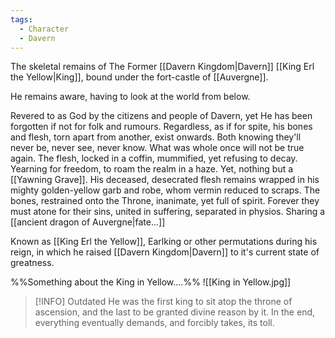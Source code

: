 ```yaml
---
tags:
  - Character
  - Davern
---
```

The skeletal remains of The Former [[Davern Kingdom|Davern]] [[King Erl the Yellow|King]], bound under the fort-castle of [[Auvergne]].

He remains aware, having to look at the world from below.

Revered to as God by the citizens and people of Davern, yet He has been forgotten if not for folk and rumours. Regardless, as if for spite, his bones and flesh, torn apart from another, exist onwards. 
Both knowing they'll never be, never see, never know. What was whole once will not be true again. 
The flesh, locked in a coffin, mummified, yet refusing to decay. 
Yearning for freedom, to roam the realm in a haze. 
	Yet, nothing but a [[Yawning Grave]]. 
His deceased, desecrated flesh remains wrapped in his mighty golden-yellow garb and robe, whom vermin reduced to scraps.
The bones, restrained onto the Throne, inanimate, yet full of spirit. 
Forever they must atone for their sins, united in suffering, separated in physios. 
Sharing a [[ancient dragon of Auvergne|fate...]]


Known as [[King Erl the Yellow]], Earlking or other permutations during his reign, in which he raised [[Davern Kingdom|Davern]] to it's current state of greatness. 

%%Something about the King in Yellow....%%
![[King in Yellow.jpg]]

> [!INFO] Outdated
> He was the first king to sit atop the throne of ascension, and the last to be granted divine reason by it. In the end, everything eventually demands, and forcibly takes, its toll. 